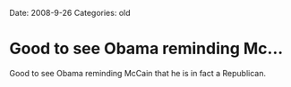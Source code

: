 Date: 2008-9-26
Categories: old

# Good to see Obama reminding Mc...

Good to see Obama reminding McCain that he is in fact a Republican.
